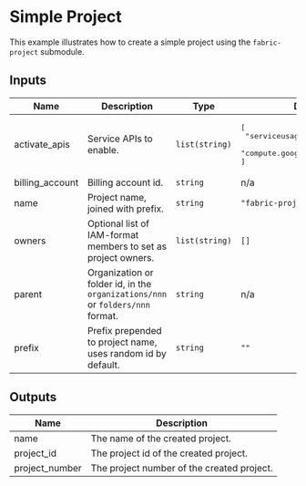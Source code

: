 # Simple Project

This example illustrates how to create a simple project using the `fabric-project` submodule.

<!-- BEGINNING OF PRE-COMMIT-TERRAFORM DOCS HOOK -->
## Inputs

| Name | Description | Type | Default | Required |
|------|-------------|------|---------|:--------:|
| activate\_apis | Service APIs to enable. | `list(string)` | <pre>[<br>  "serviceusage.googleapis.com",<br>  "compute.googleapis.com"<br>]</pre> | no |
| billing\_account | Billing account id. | `string` | n/a | yes |
| name | Project name, joined with prefix. | `string` | `"fabric-project"` | no |
| owners | Optional list of IAM-format members to set as project owners. | `list(string)` | `[]` | no |
| parent | Organization or folder id, in the `organizations/nnn` or `folders/nnn` format. | `string` | n/a | yes |
| prefix | Prefix prepended to project name, uses random id by default. | `string` | `""` | no |

## Outputs

| Name | Description |
|------|-------------|
| name | The name of the created project. |
| project\_id | The project id of the created project. |
| project\_number | The project number of the created project. |

<!-- END OF PRE-COMMIT-TERRAFORM DOCS HOOK -->
